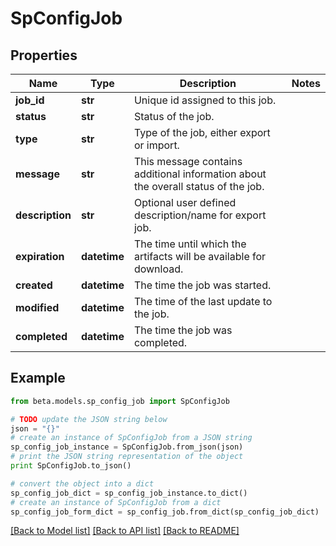 # SpConfigJob


## Properties
Name | Type | Description | Notes
------------ | ------------- | ------------- | -------------
**job_id** | **str** | Unique id assigned to this job. | 
**status** | **str** | Status of the job. | 
**type** | **str** | Type of the job, either export or import. | 
**message** | **str** | This message contains additional information about the overall status of the job. | 
**description** | **str** | Optional user defined description/name for export job. | 
**expiration** | **datetime** | The time until which the artifacts will be available for download. | 
**created** | **datetime** | The time the job was started. | 
**modified** | **datetime** | The time of the last update to the job. | 
**completed** | **datetime** | The time the job was completed. | 

## Example

```python
from beta.models.sp_config_job import SpConfigJob

# TODO update the JSON string below
json = "{}"
# create an instance of SpConfigJob from a JSON string
sp_config_job_instance = SpConfigJob.from_json(json)
# print the JSON string representation of the object
print SpConfigJob.to_json()

# convert the object into a dict
sp_config_job_dict = sp_config_job_instance.to_dict()
# create an instance of SpConfigJob from a dict
sp_config_job_form_dict = sp_config_job.from_dict(sp_config_job_dict)
```
[[Back to Model list]](../README.md#documentation-for-models) [[Back to API list]](../README.md#documentation-for-api-endpoints) [[Back to README]](../README.md)


